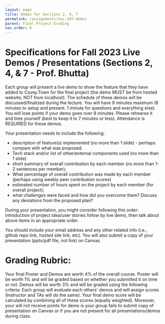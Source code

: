 ```yaml
---
layout: page
title: Demos for Sections 2, 4, 7
permalink: /assignments/sec-247-demos
parent: Final Project Grading
nav_order: 8
---
```


# Specifications for Fall 2023 Live Demos / Presentations (Sections 2, 4, & 7 - Prof. Bhutta)

Each group will present a live demo to show the feature that they have added to Covey.Town for the final project (the demo MUST be from hosted website, NOT from localhost). The schedule of these demos will be discussed/finalized during the lecture. You will have 9 minutes maximum (8 minutes to setup and present. 1 minute for questions and everything else). You will lose points if your demo goes over 8 minutes. Please rehearse it and time yourself (best to keep it to 7 minutes or less). Attendance is REQUIRED for these demos.

Your presentation needs to include the following:
- description of feature(s) implemented (no more than 1 slide) - perhaps compare with what was proposed.
- Tech stack and/or list of other/external components used (no more than 1 slide)
- short summary of overall contribution by each member (no more than 1-2 sentences per member);
- What percentage of overall contribution was made by each member (perhaps using weekly peer contribution scores)
- estimated number of hours spent on the project by each member (for overall project);
- what challenges were faced and how did you overcome them? Discuss any deviations from the proposed plan?

During your presentation, you might consider following this order: introduction of project idea/user stories follow by live demo, then talk about above items in an appropriate order.

You should include your email address and any other related info (i.e., github repo link, hosted site link, etc). You will also submit a copy of your presentation (pptx/pdf file, not link) on Canvas.

# Grading Rubric:
Your final Poster and Demos are worth 4% of the overall course. Poster will be worth 1% and will be graded based on whether you submitted it on time or not. Demos will be worth 3% and will be graded using the following criteria: Each group will evaluate each others' demos and will assign scores (Instructor and TAs will do the same). Your final demo score will be calculated by combining all of these scores (equally weighted). Moreover, your will not receive points for demo is your group fails to submit copy of presentation on Canvas or if you are not present for all presentations/demos during class.